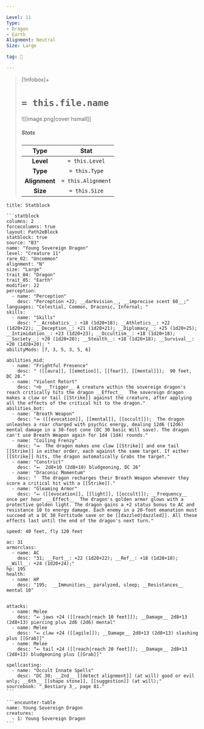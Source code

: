 ```yaml
---

Level: 11
Type:
- Dragon
- Earth
Alignment: Neutral
Size: Large

tag: 👹

---
```


> [!infobox]+
> #  `= this.file.name`
> ![[image.png|cover hsmall]]
> ##### Stats
> Type | Stat |
> :---:|:---:|
> **Level** | `= this.Level` |
> **Type** | `= this.Type` |
> **Alignment** | `= this.Alignment` |
> **Size** | `= this.Size` |



````ad-info
title: Statblock

```statblock
columns: 2
forcecolumns: true
layout: Path2eBlock
statblock: true
source: "B3"
name: "Young Sovereign Dragon"
level: "Creature 11"
rare_02: "Uncommon"
alignment: "N"
size: "Large"
trait_04: "Dragon"
trait_05: "Earth"
modifier: 22
perception:
  - name: "Perception"
    desc: "Perception +22; __darkvision__, __imprecise scent 60__;"
languages: "Celestial, Common, Draconic, Infernal; "
skills:
  - name: "Skills"
    desc: "__Acrobatics__: +18 (1d20+18); __Athletics__: +22 (1d20+22); __Deception__: +21 (1d20+21); __Diplomacy__: +25 (1d20+25); __Intimidation__: +23 (1d20+23); __Occultism__: +18 (1d20+18); __Society__: +20 (1d20+20); __Stealth__: +18 (1d20+18); __Survival__: +20 (1d20+20); "
abilityMods: [7, 3, 5, 3, 5, 6]

abilities_mid:
  - name: "Frightful Presence"
    desc: " ([[aura]], [[emotion]], [[fear]], [[mental]]);  90 feet, DC 28."
  - name: "Violent Retort"
    desc: "⬲ __Trigger__ A creature within the sovereign dragon's reach critically hits the dragon __Effect__  The sovereign dragon makes a claw or tail [[Strike]] against the creature, after applying all the effects of the critical hit to the dragon."
abilities_bot:
  - name: "Breath Weapon"
    desc: "⬺ ([[evocation]], [[mental]], [[occult]]);  The dragon unleashes a roar charged with psychic energy, dealing 12d6 (12d6) mental damage in a 30-foot cone (DC 30 basic Will save). The dragon can't use Breath Weapon again for 1d4 (1d4) rounds."
  - name: "Coiling Frenzy"
    desc: "⬺  The dragon makes one claw [[Strike]] and one tail [[Strike]] in either order, each against the same target. If either [[Strike]] hits, the dragon automatically Grabs the target."
  - name: "Constrict"
    desc: "⬻  2d8+10 (2d8+10) bludgeoning, DC 26"
  - name: "Draconic Momentum"
    desc: "  The dragon recharges their Breath Weapon whenever they score a critical hit with a [[Strike]]."
  - name: "Gleaming Armor"
    desc: "⬻ ([[evocation]], [[light]], [[occult]]); __Frequency__ once per hour  __Effect__  The dragon's golden armor glows with a protective golden light. The dragon gains a +2 status bonus to AC and resistance 10 to energy damage. Each enemy in a 20-foot emanation must succeed at a DC 30 Fortitude save or be [[dazzled|dazzled]]. All these effects last until the end of the dragon's next turn."

speed: 40 feet, fly 120 feet

ac: 31
armorclass:
  - name: AC
    desc: "31; __Fort__: +22 (1d20+22); __Ref__: +18 (1d20+18); __Will__: +24 (1d20+24);"
hp: 195
health:
  - name: HP
    desc: "195;  __Immunities__ paralyzed, sleep; __Resistances__ mental 10"


attacks:
  - name: Melee
    desc: "⬻ jaws +24 ([[reach|reach 10 feet]]); __Damage__ 2d8+13 (2d8+13) piercing plus 2d6 (2d6) mental"
  - name: Melee
    desc: "⬻ claw +24 ([[agile]]); __Damage__ 2d8+13 (2d8+13) slashing plus [[Grab]]"
  - name: Melee
    desc: "⬻ tail +24 ([[reach|reach 20 feet]]); __Damage__ 2d8+13 (2d8+13) bludgeoning plus [[Grab]]"

spellcasting:
  - name: "Occult Innate Spells"
    desc: "DC 30; __2nd__ [[detect alignment]] (at will) good or evil only; __6th__ [[shape stone]], [[suggestion]] (at will);"
sourcebook: "_Bestiary 3_, page 81."
```

```encounter-table
name: Young Sovereign Dragon
creatures:
  - 1: Young Sovereign Dragon
```

````


